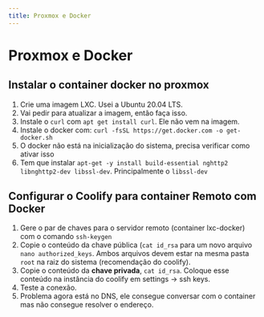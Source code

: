 ```yaml
---
title: Proxmox e Docker
---
```

# Proxmox e Docker

## Instalar o container docker no proxmox

1. Crie uma imagem LXC. Usei a Ubuntu 20.04 LTS.
1. Vai pedir para atualizar a imagem, então faça isso.
1. Instale o `curl` com `apt get install curl`. Ele não vem na imagem.
1. Instale o docker com: `curl -fsSL https://get.docker.com -o get-docker.sh`
1. O docker não está na inicialização do sistema, precisa verificar como ativar isso
1. Tem que instalar `apt-get -y install build-essential nghttp2 libnghttp2-dev libssl-dev`. Principalmente o `libssl-dev`

## Configurar o Coolify para container Remoto com Docker

1. Gere o par de chaves para o servidor remoto (container lxc-docker) com o comando `ssh-keygen`
1. Copie o conteúdo da chave pública (`cat id_rsa` para um novo arquivo `nano authorized_keys`. Ambos arquivos devem estar na mesma pasta `root` na raiz do sistema (recomendação do coolify).
1. Copie o conteúdo da **chave privada**, `cat id_rsa`. Coloque esse conteúdo na instância do coolify em settings -> ssh keys.
1. Teste a conexão.
1. Problema agora está no DNS, ele consegue conversar com o container mas não consegue resolver o endereço.
